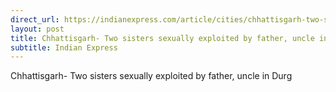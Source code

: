 ```yaml
---
direct_url: https://indianexpress.com/article/cities/chhattisgarh-two-sisters-sexually-exploited-8292663/
layout: post
title: Chhattisgarh- Two sisters sexually exploited by father, uncle in Durg
subtitle: Indian Express
---
```


Chhattisgarh- Two sisters sexually exploited by father, uncle in Durg